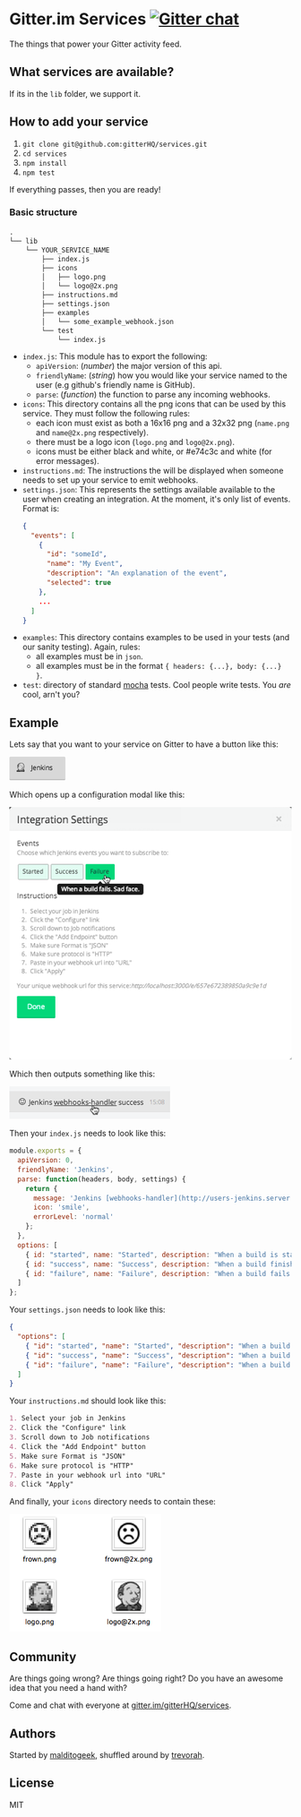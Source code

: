 Gitter.im Services [![Gitter chat](https://badges.gitter.im/gitterHQ/services.png)](https://gitter.im/gitterHQ/services)
==================
The things that power your Gitter activity feed.

What services are available?
----------------------------
If its in the `lib` folder, we support it.

How to add your service
-----------------------
1. `git clone git@github.com:gitterHQ/services.git`
2. `cd services`
3. `npm install`
4. `npm test`

If everything passes, then you are ready!

### Basic structure
```
.
└── lib
    └── YOUR_SERVICE_NAME
        ├── index.js
        ├── icons
        │   ├── logo.png
        │   └── logo@2x.png
        ├── instructions.md
        ├── settings.json
        ├── examples
        │   └── some_example_webhook.json
        └── test
            └── index.js
```

* `index.js`: This module has to export the following:
  * `apiVersion`: (_number_) the major version of this api.
  * `friendlyName`: (_string_) how you would like your service named to the user (e.g github's friendly name is GitHub).
  * `parse`: (_function_) the function to parse any incoming webhooks.
* `icons`: This directory contains all the png icons that can be used by this service. They must follow the following rules:
  * each icon must exist as both a 16x16 png and a 32x32 png (`name.png` and `name@2x.png` respectively).
  * there must be a logo icon (`logo.png` and `logo@2x.png`).
  * icons must be either black and white, or #e74c3c and white (for error messages).
* `instructions.md`: The instructions the will be displayed when someone needs to set up your service to emit webhooks.
* `settings.json`: This represents the settings available available to the user when creating an integration. At the moment, it's only list of events.
  Format is:
  ```json
  {
    "events": [
      {
        "id": "someId",
        "name": "My Event",
        "description": "An explanation of the event",
        "selected": true
      },
      ...
    ]
  }
  ```
* `examples`: This directory contains examples to be used in your tests (and our sanity testing). Again, rules:
   * all examples must be in `json`.
   * all examples must be in the format `{ headers: {...}, body: {...} }`.
* `test`: directory of standard [mocha](http://visionmedia.github.io/mocha) tests. Cool people write tests. You _are_ cool, arn't you?


Example
-------
Lets say that you want to your service on Gitter to have a button like this:

![Jenkins button](img/button.png)

Which opens up a configuration modal like this:

![Jenkins settings](img/settings.png)

Which then outputs something like this:

![Jenkins activity item](img/activity-item.png)

Then your `index.js` needs to look like this:
```javascript
module.exports = {
  apiVersion: 0,
  friendlyName: 'Jenkins',
  parse: function(headers, body, settings) {
    return {
      message: 'Jenkins [webhooks-handler](http://users-jenkins.server.com/job/webhooks-handler/6/) success',
      icon: 'smile',
      errorLevel: 'normal'
    };  
  },
  options: [
    { id: "started", name: "Started", description: "When a build is started.", selected: false },
    { id: "success", name: "Success", description: "When a build finishes successfully.", selected: false },
    { id: "failure", name: "Failure", description: "When a build fails. Sad face.", selected: true },
  ]
};
```
Your `settings.json` needs to look like this:
```json
{
  "options": [
    { "id": "started", "name": "Started", "description": "When a build is started.", "selected": false },
    { "id": "success", "name": "Success", "description": "When a build finishes successfully.", "selected": false },
    { "id": "failure", "name": "Failure", "description": "When a build fails. Sad face.", "selected": true },
  ]
}
```
Your `instructions.md` should look like this:
```markdown
1. Select your job in Jenkins
2. Click the "Configure" link
3. Scroll down to Job notifications
4. Click the "Add Endpoint" button
5. Make sure Format is "JSON"
6. Make sure protocol is "HTTP"
7. Paste in your webhook url into "URL"
8. Click "Apply"
```
And finally, your `icons` directory needs to contain these:

![Jenkins icons](img/icons.png)

Community
---------
Are things going wrong? Are things going right? Do you have an awesome idea that you need a hand with?

Come and chat with everyone at [gitter.im/gitterHQ/services](https://gitter.im/gitterHQ/services).

Authors
-------

Started by [malditogeek](https://github.com/malditogeek), shuffled around by [trevorah](https://github.com/trevorah).

License
-------
MIT
